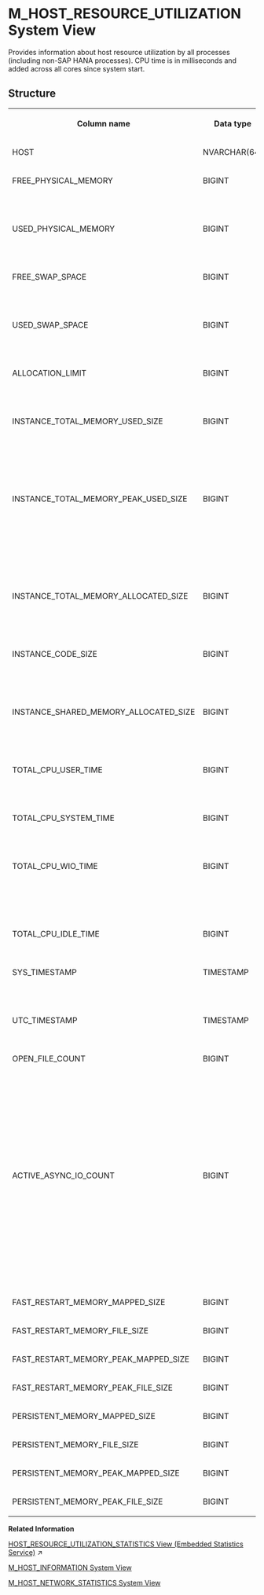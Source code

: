 <!-- loio20b12419751910148afa9303eec370a0 -->

# M\_HOST\_RESOURCE\_UTILIZATION System View

Provides information about host resource utilization by all processes \(including non-SAP HANA processes\). CPU time is in milliseconds and added across all cores since system start.



<a name="loio20b12419751910148afa9303eec370a0___m__h_o_s_t__r_e_s_o_u_r_c_e__u_t_i_l_i_z_a_t_i_o_n_1struct_M_HOST_RESOURCE_UTILIZATION"/>

## Structure


<table>
<tr>
<th valign="top">

Column name

</th>
<th valign="top">

Data type

</th>
<th valign="top">

Description

</th>
</tr>
<tr>
<td valign="top">

HOST

</td>
<td valign="top">

NVARCHAR\(64\)

</td>
<td valign="top">

Displays the host name.

</td>
</tr>
<tr>
<td valign="top">

FREE\_PHYSICAL\_MEMORY

</td>
<td valign="top">

BIGINT

</td>
<td valign="top">

Displays the free physical memory on the host in bytes.

</td>
</tr>
<tr>
<td valign="top">

USED\_PHYSICAL\_MEMORY

</td>
<td valign="top">

BIGINT

</td>
<td valign="top">

Displays the used physical memory on the host in bytes.

</td>
</tr>
<tr>
<td valign="top">

FREE\_SWAP\_SPACE

</td>
<td valign="top">

BIGINT

</td>
<td valign="top">

Displays the free swap memory on the host in bytes.

</td>
</tr>
<tr>
<td valign="top">

USED\_SWAP\_SPACE

</td>
<td valign="top">

BIGINT

</td>
<td valign="top">

Displays the used swap memory on the host in bytes.

</td>
</tr>
<tr>
<td valign="top">

ALLOCATION\_LIMIT

</td>
<td valign="top">

BIGINT

</td>
<td valign="top">

Displays the allocation limit for all processes in bytes.

</td>
</tr>
<tr>
<td valign="top">

INSTANCE\_TOTAL\_MEMORY\_USED\_SIZE

</td>
<td valign="top">

BIGINT

</td>
<td valign="top">

Displays the amount of memory from the memory pool that is currently being used by SAP HANA processes in bytes.

</td>
</tr>
<tr>
<td valign="top">

INSTANCE\_TOTAL\_MEMORY\_PEAK\_USED\_SIZE

</td>
<td valign="top">

BIGINT

</td>
<td valign="top">

Displays the peak memory from the memory pool used by SAP HANA processes since the instance started \(this is a sample-based value\) in bytes.

</td>
</tr>
<tr>
<td valign="top">

INSTANCE\_TOTAL\_MEMORY\_ALLOCATED\_SIZE

</td>
<td valign="top">

BIGINT

</td>
<td valign="top">

Displays the size of the memory pool for all SAP HANA processes in bytes.

</td>
</tr>
<tr>
<td valign="top">

INSTANCE\_CODE\_SIZE

</td>
<td valign="top">

BIGINT

</td>
<td valign="top">

Displays the code size, including shared libraries of SAP HANA processes in bytes.

</td>
</tr>
<tr>
<td valign="top">

INSTANCE\_SHARED\_MEMORY\_ALLOCATED\_SIZE

</td>
<td valign="top">

BIGINT

</td>
<td valign="top">

Displays the shared memory size of SAP HANA processes in bytes.

</td>
</tr>
<tr>
<td valign="top">

TOTAL\_CPU\_USER\_TIME

</td>
<td valign="top">

BIGINT

</td>
<td valign="top">

Displays the CPU time spent in the user mode in milliseconds.

</td>
</tr>
<tr>
<td valign="top">

TOTAL\_CPU\_SYSTEM\_TIME

</td>
<td valign="top">

BIGINT

</td>
<td valign="top">

Displays the CPU time spent in the kernel mode in milliseconds.

</td>
</tr>
<tr>
<td valign="top">

TOTAL\_CPU\_WIO\_TIME

</td>
<td valign="top">

BIGINT

</td>
<td valign="top">

Displays the CPU time spent in wait I/O in milliseconds. Linux only, Microsoft Windows is always 0.

</td>
</tr>
<tr>
<td valign="top">

TOTAL\_CPU\_IDLE\_TIME

</td>
<td valign="top">

BIGINT

</td>
<td valign="top">

Displays the CPU idle time in milliseconds.

</td>
</tr>
<tr>
<td valign="top">

SYS\_TIMESTAMP

</td>
<td valign="top">

TIMESTAMP

</td>
<td valign="top">

Displays the host timestamp in the local time zone.

</td>
</tr>
<tr>
<td valign="top">

UTC\_TIMESTAMP

</td>
<td valign="top">

TIMESTAMP

</td>
<td valign="top">

Displays the host timestamp in UTC.

</td>
</tr>
<tr>
<td valign="top">

OPEN\_FILE\_COUNT

</td>
<td valign="top">

BIGINT

</td>
<td valign="top">

Displays the number of allocated file handles on the host. The Kernel parameter is `fs.file-nr`. For more information, see the OPEN\_FILE\_LIMIT key in the M\_HOST\_INFORMATION system view topic.

</td>
</tr>
<tr>
<td valign="top">

ACTIVE\_ASYNC\_IO\_COUNT

</td>
<td valign="top">

BIGINT

</td>
<td valign="top">

Displays the number of asynchronous input and/or output requests on the host. The Kernel parameter is `fs.ai-nr`. For more information, see the ASYNC\_IO\_LIMIT key in the M\_HOST\_INFORMATION system view topic.

</td>
</tr>
<tr>
<td valign="top">

FAST\_RESTART\_MEMORY\_MAPPED\_SIZE

</td>
<td valign="top">

BIGINT

</td>
<td valign="top">

For internal use only.

</td>
</tr>
<tr>
<td valign="top">

FAST\_RESTART\_MEMORY\_FILE\_SIZE

</td>
<td valign="top">

BIGINT

</td>
<td valign="top">

For internal use only.

</td>
</tr>
<tr>
<td valign="top">

FAST\_RESTART\_MEMORY\_PEAK\_MAPPED\_SIZE

</td>
<td valign="top">

BIGINT

</td>
<td valign="top">

For internal use only.

</td>
</tr>
<tr>
<td valign="top">

FAST\_RESTART\_MEMORY\_PEAK\_FILE\_SIZE

</td>
<td valign="top">

BIGINT

</td>
<td valign="top">

For internal use only.

</td>
</tr>
<tr>
<td valign="top">

PERSISTENT\_MEMORY\_MAPPED\_SIZE

</td>
<td valign="top">

BIGINT

</td>
<td valign="top">

For internal use only.

</td>
</tr>
<tr>
<td valign="top">

PERSISTENT\_MEMORY\_FILE\_SIZE

</td>
<td valign="top">

BIGINT

</td>
<td valign="top">

For internal use only.

</td>
</tr>
<tr>
<td valign="top">

PERSISTENT\_MEMORY\_PEAK\_MAPPED\_SIZE

</td>
<td valign="top">

BIGINT

</td>
<td valign="top">

For internal use only.

</td>
</tr>
<tr>
<td valign="top">

PERSISTENT\_MEMORY\_PEAK\_FILE\_SIZE

</td>
<td valign="top">

BIGINT

</td>
<td valign="top">

For internal use only.

</td>
</tr>
</table>

**Related Information**  


[HOST_RESOURCE_UTILIZATION_STATISTICS View (Embedded Statistics Service)](https://help.sap.com/viewer/323c57a017234d47a0e7da3e22345822/2024_1_QRC/en-US/fbd82f0303c44e35a6bbb12cb803f94c.html "Returns the host resource utilization for all processes (including non-SAP HANA processes).") :arrow_upper_right:

[M\_HOST\_INFORMATION System View](m-host-information-system-view-20b1002.md "Provides host information such as machine and OS configuration.")

[M\_HOST\_NETWORK\_STATISTICS System View](m-host-network-statistics-system-view-b589470.md "Provides information about the network statistics of a host.")

